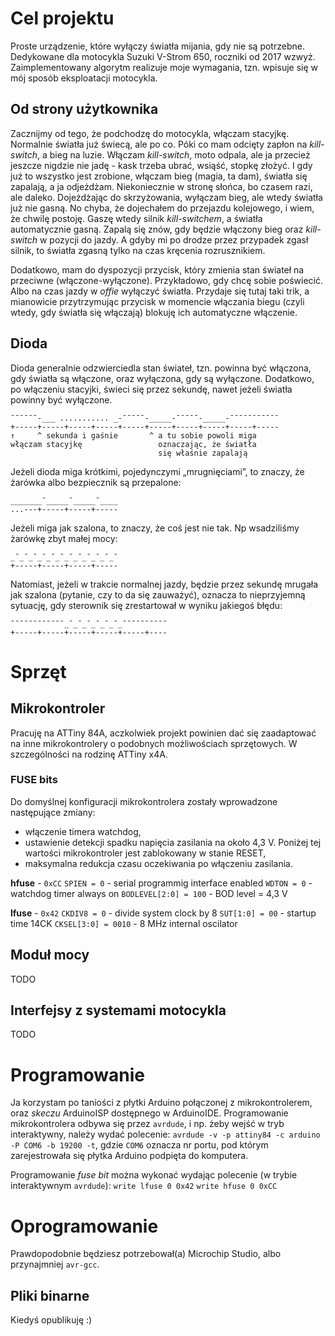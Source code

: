 # Cel projektu
Proste urządzenie, które wyłączy światła mijania, gdy nie są potrzebne.
Dedykowane dla motocykla Suzuki V-Strom 650, roczniki od 2017 wzwyż.
Zaimplementowany algorytm realizuje moje wymagania, tzn. wpisuje się w mój sposób eksploatacji motocykla. 

## Od strony użytkownika
Zacznijmy od tego, że podchodzę do motocykla, włączam stacyjkę. Normalnie światła już świecą, ale po co. Póki co mam odcięty zapłon na _kill-switch_, a bieg na luzie. Włączam _kill-switch_, moto odpala, ale ja przecież jeszcze nigdzie nie jadę - kask trzeba ubrać, wsiąść, stopkę złożyć. I gdy już to wszystko jest zrobione, włączam bieg (magia, ta dam), światła się zapalają, a ja odjeżdżam. Niekoniecznie w stronę słońca, bo czasem razi, ale daleko.
Dojeżdżając do skrzyżowania, wyłączam bieg, ale wtedy światła już nie gasną. No chyba, że dojechałem do przejazdu kolejowego, i wiem, że chwilę postoję. Gaszę wtedy silnik _kill-switchem_, a światła automatycznie gasną. Zapalą się znów, gdy będzie włączony bieg oraz _kill-switch_ w pozycji do jazdy.
A gdyby mi po drodze przez przypadek zgasł silnik, to światła zgasną tylko na czas kręcenia rozrusznikiem.

Dodatkowo, mam do dyspozycji przycisk, który zmienia stan świateł na przeciwne (włączone-wyłączone). Przykładowo, gdy chcę sobie poświecić. Albo na czas jazdy w _offie_ wyłączyć światła. Przydaje się tutaj taki trik, a mianowicie przytrzymując przycisk w momencie włączania biegu (czyli wtedy, gdy światła się włączają) blokuję ich automatyczne włączenie.

## Dioda
Dioda generalnie odzwierciedla stan świateł, tzn. powinna być włączona, gdy światła są włączone, oraz wyłączona, gdy są wyłączone.
Dodatkowo, po włączeniu stacyjki, świeci się przez sekundę, nawet jeżeli światła powinny być wyłączone.

    ¯¯¯¯¯¯-___ ........... _-¯¯¯¯¯-_____-¯¯¯¯¯-_____-¯¯¯¯¯¯¯¯¯¯¯
    +-----+-----+-----+-----+-----+-----+-----+-----+-----+-----
    ↑     ^ sekunda i gaśnie       ^ a tu sobie powoli miga
    włączam stacyjkę                 oznaczając, że światła 
                                     się właśnie zapalają
Jeżeli dioda miga krótkimi, pojedynczymi „mrugnięciami”, to znaczy, że żarówka albo bezpiecznik są przepalone:

    _______¯_____¯_____¯____
    ...---+-----+-----+-----

Jeżeli miga jak szalona, to znaczy, że coś jest nie tak. Np wsadziliśmy żarówkę zbyt małej mocy:

    _¯_¯_¯_¯_¯_¯_¯_¯_¯_¯_¯_¯
    +-----+-----+-----+-----

Natomiast, jeżeli w trakcie normalnej jazdy, będzie przez sekundę mrugała jak szalona (pytanie, czy to da się zauważyć), oznacza to nieprzyjemną sytuację, gdy sterownik się zrestartował w wyniku jakiegoś błędu:

    ¯¯¯¯¯¯¯¯¯¯¯¯_¯_¯_¯_¯_¯_¯_¯¯¯¯¯¯¯¯¯¯
    +-----+-----+-----+-----+-----+----

   
# Sprzęt
## Mikrokontroler

Pracuję na ATTiny 84A, aczkolwiek projekt powinien dać się zaadaptować na inne mikrokontrolery o podobnych możliwościach sprzętowych. W szczególności na rodzinę ATTiny x4A.

### FUSE bits

Do domyślnej konfiguracji mikrokontrolera zostały wprowadzone następujące zmiany:
* włączenie timera watchdog,
* ustawienie detekcji spadku napięcia zasilania na około 4,3 V. Poniżej tej wartości mikrokontroler jest zablokowany w stanie RESET,
* maksymalna redukcja czasu oczekiwania po włączeniu zasilania.

**hfuse** - `0xCC`
`SPIEN = 0` - serial programmig interface enabled
`WDTON = 0` - watchdog timer always on
`BODLEVEL[2:0] = 100` - BOD level = 4,3 V

**lfuse** - `0x42`
`CKDIV8 = 0` - divide system clock by 8
`SUT[1:0] = 00`  - startup time 14CK
`CKSEL[3:0] = 0010` - 8 MHz internal oscilator 

## Moduł mocy

TODO

## Interfejsy z systemami motocykla

TODO

# Programowanie

Ja korzystam po taniości z płytki Arduino połączonej z mikrokontrolerem, oraz _skeczu_ ArduinoISP dostępnego w ArduinoIDE.
Programowanie mikrokontrolera odbywa się przez `avrdude`, i np. żeby wejść w tryb interaktywny, należy wydać polecenie: `avrdude -v -p attiny84 -c arduino -P COM6 -b 19200 -t`, gdzie `COM6` oznacza nr portu, pod którym zarejestrowała się płytka Arduino podpięta do komputera.

Programowanie _fuse bit_ można wykonać wydając polecenie (w trybie interaktywnym `avrdude`):
`write lfuse 0 0x42`
`write hfuse 0 0xCC`


# Oprogramowanie

Prawdopodobnie będziesz potrzebował(a) Microchip Studio, albo przynajmniej `avr-gcc`. 

## Pliki binarne

Kiedyś opublikuję :)
